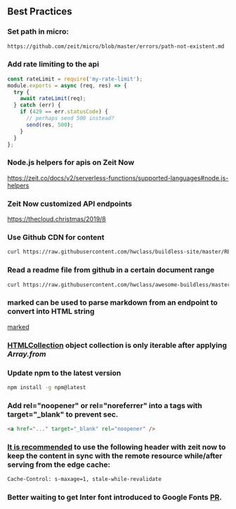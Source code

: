 ## Best Practices

### Set path in micro:

```sh
https://github.com/zeit/micro/blob/master/errors/path-not-existent.md
```

### Add rate limiting to the api

```js
const rateLimit = require('my-rate-limit');
module.exports = async (req, res) => {
  try {
    await rateLimit(req);
  } catch (err) {
    if (429 == err.statusCode) {
      // perhaps send 500 instead?
      send(res, 500);
    }
  }
};
```

### Node.js helpers for apis on Zeit Now

https://zeit.co/docs/v2/serverless-functions/supported-languages#node.js-helpers

### Zeit Now customized API endpoints

https://thecloud.christmas/2019/8

### Use Github CDN for content

```sh
curl https://raw.githubusercontent.com/hwclass/buildless-site/master/README.md
```

### Read a readme file from github in a certain document range

```sh
curl https://raw.githubusercontent.com/hwclass/awesome-buildless/master/README.md | sed -n '/### Articles/,/### Tutorials/p'
```

### marked can be used to parse markdown from an endpoint to convert into HTML string

[marked](https://github.com/markedjs/marked)

### [HTMLCollection](https://developer.mozilla.org/en-US/docs/Web/API/HTMLCollection) object collection is only iterable after applying _Array.from_

### Update npm to the latest version

```sh
npm install -g npm@latest
```

### Add rel="noopener" or rel="noreferrer" into a tags with target="\_blank" to prevent sec.

```html
<a href="..." target="_blank" rel="noopener" />
```

### [It is recommended](https://zeit.co/docs/v2/network/caching/#stale-while-revalidate) to use the following header with zeit now to keep the content in sync with the remote resource while/after serving from the edge cache:

```sh
Cache-Control: s-maxage=1, stale-while-revalidate
```

### Better waiting to get Inter font introduced to Google Fonts [PR](https://github.com/rsms/inter/commit/5a5be63d6e59d5c437b270a5522b370ba845bf39#diff-61e0bdf7e1b43c5c93d9488b22e04170).
